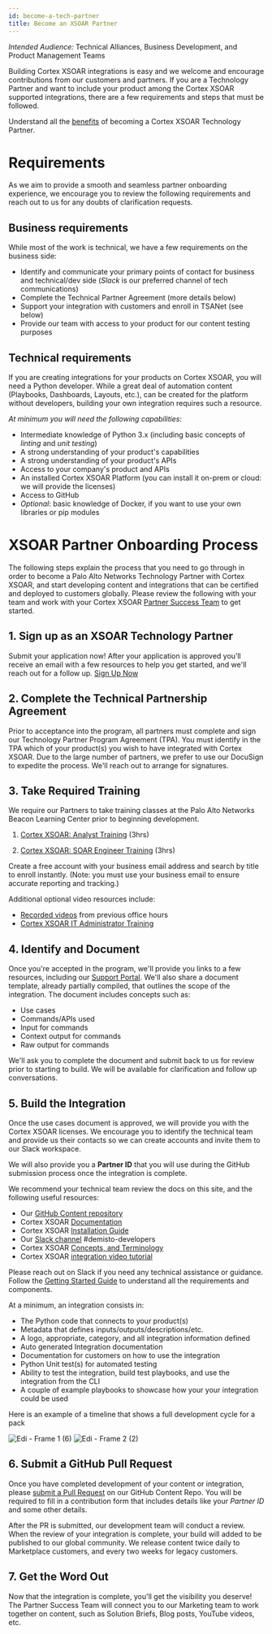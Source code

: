```yaml
---
id: become-a-tech-partner
title: Become an XSOAR Partner
---
```


_Intended Audience:_
Technical Alliances, Business Development, and Product Management Teams

Building Cortex XSOAR integrations is easy and we welcome and encourage contributions from our customers and partners. If you are a Technology Partner and want to include your product among the Cortex XSOAR supported integrations, there are a few requirements and steps that must be followed.

Understand all the [benefits](why-xsoar) of becoming a Cortex XSOAR Technology Partner. 

# Requirements

As we aim to provide a smooth and seamless partner onboarding experience, we encourage you to review the following requirements and reach out to us for any doubts of clarification requests.

## Business requirements

While most of the work is technical, we have a few requirements on the business side:

- Identify and communicate your primary points of contact for business and technical/dev side (_Slack_ is our preferred channel of tech communications)
- Complete the Technical Partner Agreement (more details below)
- Support your integration with customers and enroll in TSANet (see below)
- Provide our team with access to your product for our content testing purposes

## Technical requirements

If you are creating integrations for your products on Cortex XSOAR, you will need a Python developer. While a great deal of automation content (Playbooks, Dashboards, Layouts, etc.), can be created for the platform without developers, building your own integration requires such a resource.

_At minimum you will need the following capabilities:_

- Intermediate knowledge of Python 3.x (including basic concepts of _linting_ and _unit testing_)
- A strong understanding of your product's capabilities
- A strong understanding of your product's APIs
- Access to your company's product and APIs
- An installed Cortex XSOAR Platform (you can install it on-prem or cloud: we will provide the licenses)
- Access to GitHub
- _Optional_: basic knowledge of Docker, if you want to use your own libraries or pip modules

# XSOAR Partner Onboarding Process

The following steps explain the process that you need to go through in order to become a Palo Alto Networks Technology Partner with Cortex XSOAR, and start developing content and integrations that can be certified and deployed to customers globally. Please review the following with your team and work with your Cortex XSOAR <a href="mailto:soar.alliances@paloaltonetworks.com">Partner Success Team</a> to get started.

## 1. Sign up as an XSOAR Technology Partner

Submit your application now! After your application is approved you’ll receive an email with a few resources to help you get started, and we'll reach out for a follow up.
<a class="button button--outline button--primary button--lg" href="https://technologypartners.paloaltonetworks.com/English/register_email.aspx" target="_blank">Sign Up Now</a>

## 2. Complete the Technical Partnership Agreement

Prior to acceptance into the program, all partners must complete and sign our Technology Partner Program Agreement (TPA). You must identify in the TPA which of your product(s) you wish to have integrated with Cortex XSOAR. Due to the large number of partners, we prefer to use our DocuSign to expedite the process. We'll reach out to arrange for signatures.

## 3. Take Required Training

We require our Partners to take training classes at the Palo Alto Networks Beacon Learning Center prior to beginning development. 

1. [Cortex XSOAR: Analyst Training](https://beacon.paloaltonetworks.com/student/path/642715-cortex-xsoar-analyst-training?sid=31172842&sid_i=2) (3hrs)

1. [Cortex XSOAR: SOAR Engineer Training](https://beacon.paloaltonetworks.com/student/collection/666206/path/2000858) (3hrs)

Create a free account with your business email address and search by title to enroll instantly. (Note: you must use your business email to ensure accurate reporting and tracking.)

Additional optional video resources include:
- [Recorded videos](office-hours) from previous office hours
- [Cortex XSOAR IT Administrator Training](https://beacon.paloaltonetworks.com/student/collection/666206/path/715595)


## 4. Identify and Document 

Once you're accepted in the program, we'll provide you links to a few resources, including our [Support Portal](https://docs.paloaltonetworks.com/). We'll also share a document template, already partially compiled, that outlines the scope of the integration. The document includes concepts such as:
- Use cases
- Commands/APIs used
- Input for commands
- Context output for commands
- Raw output for commands

We'll ask you to complete the document and submit back to us for review prior to starting to build. We will be available for clarification and follow up conversations.


## 5. Build the Integration

Once the use cases document is approved, we will provide you with the Cortex XSOAR licenses. We encourage you to identify the technical team and provide us their contacts so we can create accounts and invite them to our Slack workspace. 

We will also provide you a **Partner ID** that you will use during the GitHub submission process once the integration is complete.

We recommend your technical team review the docs on this site, and the following useful resources:
- Our [GitHub Content repository](https://github.com/demisto/content)
- Cortex XSOAR [Documentation](https://docs.paloaltonetworks.com/cortex/cortex-xsoar.html)
- Cortex XSOAR [Installation Guide](https://docs.paloaltonetworks.com/cortex/cortex-xsoar/6-0/cortex-xsoar-admin/installation.html)
- Our [Slack channel](https://start.paloaltonetworks.com/join-our-slack-community) #demisto-developers
- Cortex XSOAR [Concepts, and Terminology](https://docs.paloaltonetworks.com/cortex/cortex-xsoar/6-0/cortex-xsoar-admin/cortex-xsoar-overview/cortex-xsoar-concepts)
- Cortex XSOAR [integration video tutorial](https://youtu.be/bDntS6biazI)

Please reach out on Slack if you need any technical assistance or guidance. Follow the [Getting Started Guide](../concepts/getting-started-guide) to understand all the requirements and components.

At a minimum, an integration consists in:
- The Python code that connects to your product(s)
- Metadata that defines inputs/outputs/descriptions/etc.
- A logo, appropriate, category, and all integration information defined
- Auto generated Integration documentation
- Documentation for customers on how to use the integration
- Python Unit test(s) for automated testing
- Ability to test the integration, build test playbooks, and use the integration from the CLI
- A couple of example playbooks to showcase how your your integration could be used

Here is an example of a timeline that shows a full development cycle for a pack

![Edi - Frame 1 (6)](https://user-images.githubusercontent.com/85438368/163706901-0de0171f-df61-4b4f-851b-dca35f8b827e.jpg)
![Edi - Frame 2 (2)](https://user-images.githubusercontent.com/85438368/163706921-f6edc411-8370-45d1-ac30-e9d41b65c6ac.jpg)


## 6. Submit a GitHub Pull Request

Once you have completed development of your content or integration, please [submit a Pull Request](/docs/contributing/contributing) on our GitHub Content Repo. You will be required to fill in a contribution form that includes details like your *Partner ID* and some other details.

After the PR is submitted, our development team will conduct a review. When the review of your integration is complete, your build will added to be published to our global community. We release content twice daily to Marketplace customers, and every two weeks for legacy customers.

## 7. Get the Word Out

Now that the integration is complete, you'll get the visibility you deserve! The Partner Success Team will connect you to our Marketing team to work together on content, such as Solution Briefs, Blog posts, YouTube videos, etc.
